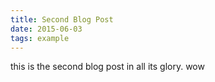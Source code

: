 ```yaml
---
title: Second Blog Post
date: 2015-06-03
tags: example
---
```


this is the second blog post in all its glory. wow
